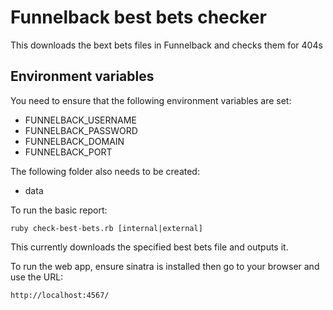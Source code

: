 # Funnelback best bets checker

This downloads the bext bets files in Funnelback and checks them for 404s

## Environment variables

You need to ensure that the following environment variables are set:
* FUNNELBACK_USERNAME
* FUNNELBACK_PASSWORD
* FUNNELBACK_DOMAIN
* FUNNELBACK_PORT

The following folder also needs to be created:
* data

To run the basic report:

<code>ruby check-best-bets.rb [internal|external]</code>

This currently downloads the specified best bets file and outputs it.

To run the web app, ensure sinatra is installed then go to your browser and use the URL:

<code>http://localhost:4567/</code>

